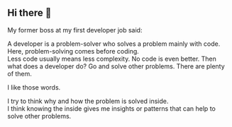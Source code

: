 ## Hi there 👋

My former boss at my first developer job said:

A developer is a problem-solver who solves a problem mainly with code. Here, problem-solving comes before coding.  
Less code usually means less complexity. No code is even better. Then what does a developer do? Go and solve other problems. There are plenty of them.

I like those words.

I try to think why and how the problem is solved inside.  
I think knowing the inside gives me insights or patterns that can help to solve other problems.


<!--
**marcel1315/marcel1315** is a ✨ _special_ ✨ repository because its `README.md` (this file) appears on your GitHub profile.

Here are some ideas to get you started:

- 🔭 I’m currently working on ...
- 🌱 I’m currently learning ...
- 👯 I’m looking to collaborate on ...
- 🤔 I’m looking for help with ...
- 💬 Ask me about ...
- 📫 How to reach me: ...
- 😄 Pronouns: ...
- ⚡ Fun fact: ...
-->
